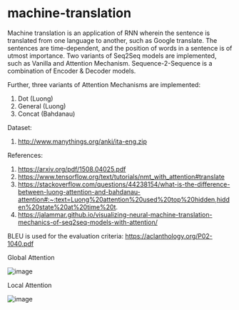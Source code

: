# machine-translation
Machine translation is an application of RNN wherein the sentence is translated from one language to another, such as Google translate. The sentences are time-dependent, and the position of words in a sentence is of utmost importance. Two variants of Seq2Seq models are implemented, such as Vanilla and Attention Mechanism. Sequence-2-Sequence is a combination of Encoder & Decoder models. 

Further, three variants of Attention Mechanisms are implemented:
1. Dot (Luong)
2. General (Luong)
3. Concat (Bahdanau)

Dataset:
1. http://www.manythings.org/anki/ita-eng.zip

References:
1. https://arxiv.org/pdf/1508.04025.pdf
2. https://www.tensorflow.org/text/tutorials/nmt_with_attention#translate
3. https://stackoverflow.com/questions/44238154/what-is-the-difference-between-luong-attention-and-bahdanau-attention#:~:text=Luong%20attention%20used%20top%20hidden,hidden%20state%20at%20time%20t.
4. https://jalammar.github.io/visualizing-neural-machine-translation-mechanics-of-seq2seq-models-with-attention/

BLEU is used for the evaluation criteria:
https://aclanthology.org/P02-1040.pdf

Global Attention


![image](https://user-images.githubusercontent.com/15967484/158950314-9f630478-6f93-444c-b661-10270469911a.png)

Local Attention


![image](https://user-images.githubusercontent.com/15967484/158950414-1b3cb8cb-3013-4a0f-8c12-529a7e142c86.png)

